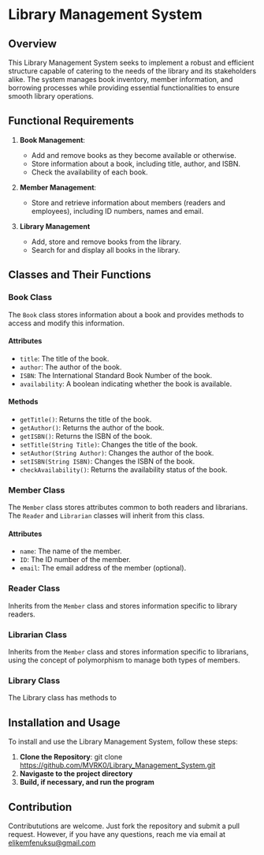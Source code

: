 # Library Management System

## Overview

This Library Management System seeks to implement a robust and efficient structure capable of catering to the needs of the library and its stakeholders alike. The system manages book inventory, member information, and borrowing processes while providing essential functionalities to ensure smooth library operations.

## Functional Requirements

1. **Book Management**:
   - Add and remove books as they become available or otherwise.
   - Store information about a book, including title, author, and ISBN.
   - Check the availability of each book.

2. **Member Management**:
   - Store and retrieve information about members (readers and employees), including ID numbers, names and email.

3. **Library Management**
   - Add, store and remove books from the library. 
   - Search for and display all books in the library.

## Classes and Their Functions

### Book Class

The `Book` class stores information about a book and provides methods to access and modify this information.

#### Attributes
- `title`: The title of the book.
- `author`: The author of the book.
- `ISBN`: The International Standard Book Number of the book.
- `availability`: A boolean indicating whether the book is available.

#### Methods
- `getTitle()`: Returns the title of the book.
- `getAuthor()`: Returns the author of the book.
- `getISBN()`: Returns the ISBN of the book.
- `setTitle(String Title)`: Changes the title of the book.
- `setAuthor(String Author)`: Changes the author of the book.
- `setISBN(String ISBN)`: Changes the ISBN of the book.
- `checkAvailability()`: Returns the availability status of the book.

### Member Class

The `Member` class stores attributes common to both readers and librarians. The `Reader` and `Librarian` classes will inherit from this class.

#### Attributes
- `name`: The name of the member.
- `ID`: The ID number of the member.
- `email`: The email address of the member (optional).

### Reader Class

Inherits from the `Member` class and stores information specific to library readers.

### Librarian Class

Inherits from the `Member` class and stores information specific to librarians, using the concept of polymorphism to manage both types of members.

### Library Class
The Library class has methods to 

## Installation and Usage

To install and use the Library Management System, follow these steps:

1. **Clone the Repository**:
   git clone https://github.com/MVRK0/Library_Management_System.git
2. **Navigaste to the project directory**
3. **Build, if necessary, and run the program**

## Contribution
Contribututions are welcome. Just fork the repository and submit a pull request. However, if you have any questions, reach me via email at elikemfenuksu@gmail.com
